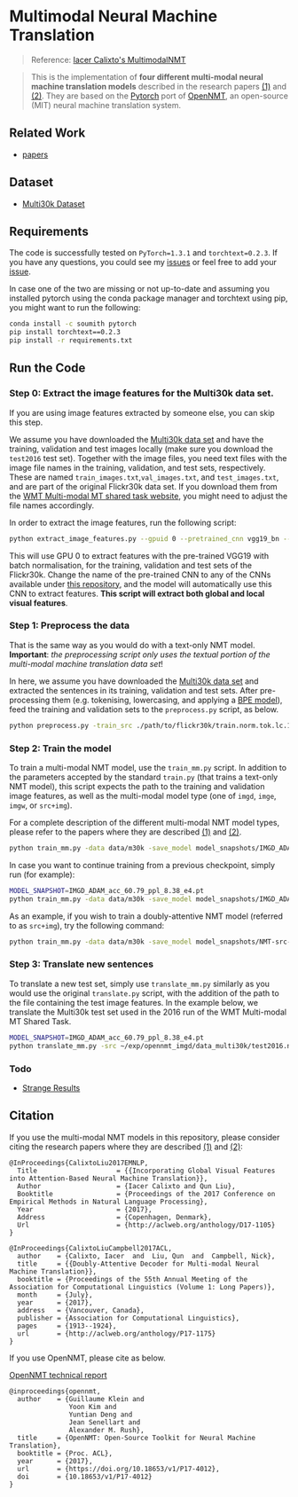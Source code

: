 # Multimodal Neural Machine Translation

> Reference: [Iacer Calixto's MultimodalNMT](https://github.com/iacercalixto/MultimodalNMT)

> This is the implementation of **four different multi-modal neural machine translation models** described in the research papers [(1)](http://aclweb.org/anthology/D17-1105) and [(2)](https://aclweb.org/anthology/P/P17/P17-1175.pdf).
They are based on the [Pytorch](https://github.com/pytorch/pytorch) port of [OpenNMT](https://github.com/OpenNMT/OpenNMT), an open-source (MIT) neural machine translation system.

## Related Work

 - [papers](https://github.com/Eurus-Holmes/MNMT/tree/master/papers)
 
## Dataset

 - [Multi30k Dataset](https://github.com/multi30k/dataset)

 
## Requirements

The code is successfully tested on `PyTorch=1.3.1` and `torchtext=0.2.3`. If you have any questions, you could see my [issues](https://github.com/Eurus-Holmes/MNMT/issues?q=is%3Aissue+is%3Aclosed) or feel free to add your [issue](https://github.com/Eurus-Holmes/MNMT/issues).

In case one of the two are missing or not up-to-date and assuming you installed pytorch using the conda package manager and torchtext using pip, you might want to run the following:

```bash
conda install -c soumith pytorch
pip install torchtext==0.2.3
pip install -r requirements.txt
```


## Run the Code

### Step 0: Extract the image features for the Multi30k data set.

If you are using image features extracted by someone else, you can skip this step.

We assume you have downloaded the [Multi30k data set](http://www.statmt.org/wmt16/multimodal-task.html) and have the training, validation and test images locally (make sure you download the `test2016` test set). Together with the image files, you need text files with the image file names in the training, validation, and test sets, respectively. These are named `train_images.txt`,`val_images.txt`, and `test_images.txt`, and are part of the original Flickr30k data set. If you download them from the [WMT Multi-modal MT shared task website](http://www.statmt.org/wmt16/multimodal-task.html), you might need to adjust the file names accordingly.

In order to extract the image features, run the following script:

```bash
python extract_image_features.py --gpuid 0 --pretrained_cnn vgg19_bn --splits=train,valid,test --images_path ./path/to/flickr30k/images/ --train_fnames ./path/to/flickr30k/train_images.txt --valid_fnames ./path/to/flickr30k/val_images.txt --test_fnames ./path/to/flickr30k/test2016_images.txt
```

This will use GPU 0 to extract features with the pre-trained VGG19 with batch normalisation, for the training, validation and test sets of the Flickr30k. Change the name of the pre-trained CNN to any of the CNNs available under [this repository](https://github.com/Cadene/pretrained-models.pytorch), and the model will automatically use this CNN to extract features. **This script will extract both global and local visual features**.


### Step 1: Preprocess the data

That is the same way as you would do with a text-only NMT model. **Important**: *the preprocessing script only uses the textual portion of the multi-modal machine translation data set*!

In here, we assume you have downloaded the [Multi30k data set](http://www.statmt.org/wmt16/multimodal-task.html) and extracted the sentences in its training, validation and test sets. After pre-processing them (e.g. tokenising, lowercasing, and applying a [BPE model](https://github.com/rsennrich/subword-nmt)), feed the training and validation sets to the `preprocess.py` script, as below.

```bash
python preprocess.py -train_src ./path/to/flickr30k/train.norm.tok.lc.10000bpe.en -train_tgt ./path/to/flickr30k/train.norm.tok.lc.10000bpe.de -valid_src ./path/to/flickr30k/val.norm.tok.lc.10000bpe.en -valid_tgt ./path/to/flickr30k/val.norm.tok.lc.10000bpe.de -save_data ./data/m30k
```


### Step 2: Train the model

To train a multi-modal NMT model, use the `train_mm.py` script. In addition to the parameters accepted by the standard `train.py` (that trains a text-only NMT model), this script expects the path to the training and validation image features, as well as the multi-modal model type (one of `imgd`, `imge`, `imgw`, or `src+img`).

For a complete description of the different multi-modal NMT model types, please refer to the papers where they are described [(1)](http://aclweb.org/anthology/D17-1105) and [(2)](https://aclweb.org/anthology/P/P17/P17-1175.pdf).

```bash
python train_mm.py -data data/m30k -save_model model_snapshots/IMGD_ADAM -gpuid 0 -epochs 25 -batch_size 40 -path_to_train_img_feats ./flickr30k_train_vgg19_bn_cnn_features.hdf5 -path_to_valid_img_feats ./flickr30k_valid_vgg19_bn_cnn_features.hdf5 -optim adam -learning_rate 0.002 -use_nonlinear_projection --multimodal_model_type imgd
```

In case you want to continue training from a previous checkpoint, simply run (for example):

```bash
MODEL_SNAPSHOT=IMGD_ADAM_acc_60.79_ppl_8.38_e4.pt
python train_mm.py -data data/m30k -save_model model_snapshots/IMGD_ADAM -gpuid 0 -epochs 25 -batch_size 40 -path_to_train_img_feats /path/to/flickr30k/features/flickr30k_train_vgg19_bn_cnn_features.hdf5 -path_to_valid_img_feats /path/to/flickr30k/features/flickr30k_valid_vgg19_bn_cnn_features.hdf5 -optim adam -learning_rate 0.002 -use_nonlinear_projection --multimodal_model_type imgd -train_from model_snapshots/${MODEL_SNAPSHOT}
```

As an example, if you wish to train a doubly-attentive NMT model (referred to as `src+img`), try the following command:

```bash
python train_mm.py -data data/m30k -save_model model_snapshots/NMT-src-img_ADAM -gpuid 0 -epochs 25 -batch_size 40 -path_to_train_img_feats /path/to/flickr30k/features/flickr30k_train_vgg19_bn_cnn_features.hdf5 -path_to_valid_img_feats /path/to/flickr30k/features/flickr30k_valid_vgg19_bn_cnn_features.hdf5 -optim adam -learning_rate 0.002 -use_nonlinear_projection --decoder_type doubly-attentive-rnn --multimodal_model_type src+img
```


### Step 3: Translate new sentences

To translate a new test set, simply use `translate_mm.py` similarly as you would use the original `translate.py` script, with the addition of the path to the file containing the test image features. In the example below, we translate the Multi30k test set used in the 2016 run of the WMT Multi-modal MT Shared Task.

```bash
MODEL_SNAPSHOT=IMGD_ADAM_acc_60.79_ppl_8.38_e4.pt
python translate_mm.py -src ~/exp/opennmt_imgd/data_multi30k/test2016.norm.tok.lc.bpe10000.en -model model_snapshots/${MODEL_SNAPSHOT} -path_to_test_img_feats ~/resources/multi30k/features/flickr30k_test_vgg19_bn_cnn_features.hdf5 -output model_snapshots/${MODEL_SNAPSHOT}.translations-test2016
```

### Todo

 - [Strange Results](https://github.com/Eurus-Holmes/MNMT/issues/8)

## Citation

If you use the multi-modal NMT models in this repository, please consider citing the research papers where they are described [(1)](http://aclweb.org/anthology/D17-1105) and [(2)](https://aclweb.org/anthology/P/P17/P17-1175.pdf):

```
@InProceedings{CalixtoLiu2017EMNLP,
  Title                    = {{Incorporating Global Visual Features into Attention-Based Neural Machine Translation}},
  Author                   = {Iacer Calixto and Qun Liu},
  Booktitle                = {Proceedings of the 2017 Conference on Empirical Methods in Natural Language Processing},
  Year                     = {2017},
  Address                  = {Copenhagen, Denmark},
  Url                      = {http://aclweb.org/anthology/D17-1105}
}
```

```
@InProceedings{CalixtoLiuCampbell2017ACL,
  author    = {Calixto, Iacer  and  Liu, Qun  and  Campbell, Nick},
  title     = {{Doubly-Attentive Decoder for Multi-modal Neural Machine Translation}},
  booktitle = {Proceedings of the 55th Annual Meeting of the Association for Computational Linguistics (Volume 1: Long Papers)},
  month     = {July},
  year      = {2017},
  address   = {Vancouver, Canada},
  publisher = {Association for Computational Linguistics},
  pages     = {1913--1924},
  url       = {http://aclweb.org/anthology/P17-1175}
}
```

If you use OpenNMT, please cite as below.

[OpenNMT technical report](https://doi.org/10.18653/v1/P17-4012)

```
@inproceedings{opennmt,
  author    = {Guillaume Klein and
               Yoon Kim and
               Yuntian Deng and
               Jean Senellart and
               Alexander M. Rush},
  title     = {OpenNMT: Open-Source Toolkit for Neural Machine Translation},
  booktitle = {Proc. ACL},
  year      = {2017},
  url       = {https://doi.org/10.18653/v1/P17-4012},
  doi       = {10.18653/v1/P17-4012}
}
```
